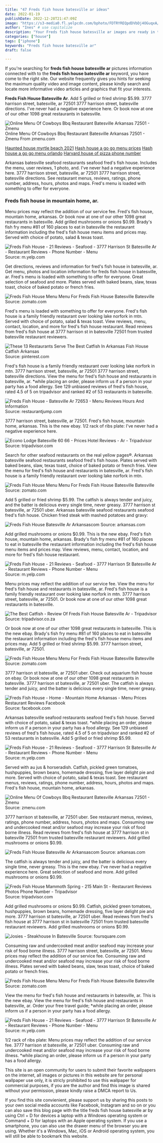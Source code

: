 ```yaml
---
title: "47 Freds fish house batesville ar ideas"
date: 2022-01-19
publishDate: 2022-12-28T21:47:09Z
image: "https://s3-media0.fl.yelpcdn.com/bphoto/FDTRYREQpdDVbDj4OGuqxA/348s.jpg"
author: "Ines" # use capitalize
description: "Your Freds fish house batesville ar images are ready in this website. Freds fish house batesville ar are a topic that is being searched for and liked by netizens now. You can Download the Freds fish house batesville ar files here. Get all royalty-free vectors."
categories: ["house"]
tags: ["iphone"]
keywords: "Freds fish house batesville ar"
draft: false

---
```


If you're searching for **freds fish house batesville ar** pictures information connected with to the **freds fish house batesville ar** keyword, you have come to the right  site.  Our website frequently  gives you  hints  for seeking  the maximum  quality video and image  content, please kindly search and locate more informative video articles and graphics  that fit your interests.

**Freds Fish House Batesville Ar**. Add 5 grilled or fried shrimp $5.99. 3777 harrison street, batesville, ar 72501 3777 harrison street, batesville directions. I&#039;ve never had a negative experience here. Or book now at one of our other 1098 great restaurants in batesville.

![Online Menu Of Cowboys Bbq Restaurant Batesville Arkansas 72501 - Zmenu](https://image.zmenu.com/menupic/2355221/s_d7c61bda-9375-40a9-89c2-4fca2202f4b1.jpg "Online Menu Of Cowboys Bbq Restaurant Batesville Arkansas 72501 - Zmenu")
Online Menu Of Cowboys Bbq Restaurant Batesville Arkansas 72501 - Zmenu From zmenu.com

[Haunted house myrtle beach 2021](/haunted-house-myrtle-beach-2021/)
[Hash house a go go menu prices](/hash-house-a-go-go-menu-prices/)
[Hash house a go go menu orlando](/hash-house-a-go-go-menu-orlando/)
[Harvard house of pizza phone number](/harvard-house-of-pizza-phone-number/)

Arkansas batesville seafood restaurants seafood fred&#039;s fish house. Includes the menu, user reviews, 1 photo, and. I&#039;ve never had a negative experience here. 3777 harrison street, batesville, ar 72501 3777 harrison street, batesville directions. See restaurant menus, reviews, ratings, phone number, address, hours, photos and maps. Fred&#039;s menu is loaded with something to offer for everyone.

### Freds fish house in mountain home, ar.

Menu prices may reflect the addition of our service fee. Fred&#039;s fish house, mountain home, arkansas. Or book now at one of our other 1098 great restaurants in batesville. Add grilled mushrooms or onions $0.99. Brady&#039;s fish fry menu #81 of 160 places to eat in batesville the restaurant information including the fred&#039;s fish house menu items and prices may. Served with choice of potato, salad &amp; texas toast.


![Freds Fish House - 21 Reviews - Seafood - 3777 Harrison St Batesville Ar - Restaurant Reviews - Phone Number - Menu](https://s3-media0.fl.yelpcdn.com/bphoto/SmrY3w6ggO9LfWRrRSKAKg/348s.jpg "Freds Fish House - 21 Reviews - Seafood - 3777 Harrison St Batesville Ar - Restaurant Reviews - Phone Number - Menu")
Source: m.yelp.com

Get directions, reviews and information for fred&#039;s fish house in batesville, ar. Get menu, photos and location information for freds fish house in batesville, ar. Fred&#039;s menu is loaded with something to offer for everyone. Great selection of seafood and more. Plates served with baked beans, slaw, texas toast, choice of baked potato or french fries.

![Freds Fish House Menu Menu For Freds Fish House Batesville Batesville](https://b.zmtcdn.com/data/menus/474/17277474/a86f43dd095183b9646dcd644b88e94f.jpg "Freds Fish House Menu Menu For Freds Fish House Batesville Batesville")
Source: zomato.com

Fred&#039;s menu is loaded with something to offer for everyone. Fred&#039;s fish house is a family friendly restaurant over looking lake norfork in mtn. Served with choice of potato, salad &amp; texas toast. View reviews, menu, contact, location, and more for fred&#039;s fish house restaurant. Read reviews from fred&#039;s fish house at 3777 harrison st in batesville 72501 from trusted batesville restaurant reviewers.

![These 13 Restaurants Serve The Best Catfish In Arkansas Fish House Catfish Arkansas](https://i.pinimg.com/originals/da/2d/4a/da2d4a4600f85ef045f846099f8156ab.jpg "These 13 Restaurants Serve The Best Catfish In Arkansas Fish House Catfish Arkansas")
Source: pinterest.com

Fred&#039;s fish house is a family friendly restaurant over looking lake norfork in mtn. 3777 harrison street, batesville, ar 72501 3777 harrison street, batesville directions. View the menu for fred&#039;s fish house and restaurants in batesville, ar. *while placing an order, please inform us if a person in your party has a food allergy. See 129 unbiased reviews of fred&#039;s fish house, rated 4.5 of 5 on tripadvisor and ranked #2 of 53 restaurants in batesville.

![Freds Fish House - Batesville Ar 72653 - Menu Reviews Hours And Information](https://restaurantjump.com/wp-content/uploads/2021/09/Freds-Fish-House.jpeg "Freds Fish House - Batesville Ar 72653 - Menu Reviews Hours And Information")
Source: restaurantjump.com

3777 harrison street, batesville, ar 72501. Fred&#039;s fish house, mountain home, arkansas. This is the new ebay. 1/2 rack of ribs plate: I&#039;ve never had a negative experience here.

![Econo Lodge Batesville 60 66 - Prices Hotel Reviews - Ar - Tripadvisor](https://media-cdn.tripadvisor.com/media/photo-s/1d/28/a4/a4/hotel-near-area-college.jpg "Econo Lodge Batesville 60 66 - Prices Hotel Reviews - Ar - Tripadvisor")
Source: tripadvisor.com

Search for other seafood restaurants on the real yellow pages®. Arkansas batesville seafood restaurants seafood fred&#039;s fish house. Plates served with baked beans, slaw, texas toast, choice of baked potato or french fries. View the menu for fred&#039;s fish house and restaurants in batesville, ar. Fred&#039;s fish house is a family friendly restaurant over looking lake norfork in mtn.

![Freds Fish House Menu Menu For Freds Fish House Batesville Batesville](https://b.zmtcdn.com/data/menus/474/17277474/d74309d37900b38c32f6cc44c342ba07.jpg?fit=around%7C200%3A200&amp;crop=200%3A200%3B%2A%2C%2A "Freds Fish House Menu Menu For Freds Fish House Batesville Batesville")
Source: zomato.com

Add 5 grilled or fried shrimp $5.99. The catfish is always tender and juicy, and the batter is delicious every single time, never greasy. 3777 harrison st batesville, ar 72501 uber. Arkansas batesville seafood restaurants seafood fred&#039;s fish house. Chicken fried steak with mashed potatoes and gravy:

![Freds Fish House Batesville Ar Arkansascom](https://res.cloudinary.com/miles-extranet-dev/image/upload/w_800,h_480,c_fill/Arkansas/migration_photos/1038/248-dinner "Freds Fish House Batesville Ar Arkansascom")
Source: arkansas.com

Add grilled mushrooms or onions $0.99. This is the new ebay. Fred&#039;s fish house, mountain home, arkansas. Brady&#039;s fish fry menu #81 of 160 places to eat in batesville the restaurant information including the fred&#039;s fish house menu items and prices may. View reviews, menu, contact, location, and more for fred&#039;s fish house restaurant.

![Freds Fish House - 21 Reviews - Seafood - 3777 Harrison St Batesville Ar - Restaurant Reviews - Phone Number - Menu](https://s3-media0.fl.yelpcdn.com/bphoto/xTZ5ow40_LS-vz3lzOZIcw/348s.jpg "Freds Fish House - 21 Reviews - Seafood - 3777 Harrison St Batesville Ar - Restaurant Reviews - Phone Number - Menu")
Source: m.yelp.com

Menu prices may reflect the addition of our service fee. View the menu for fred&#039;s fish house and restaurants in batesville, ar. Fred&#039;s fish house is a family friendly restaurant over looking lake norfork in mtn. 3777 harrison street, batesville, ar 72501. Or book now at one of our other 1098 great restaurants in batesville.

![The Best Catfish - Review Of Freds Fish House Batesville Ar - Tripadvisor](https://media-cdn.tripadvisor.com/media/photo-s/05/b8/e8/a3/fred-s-fish-house.jpg "The Best Catfish - Review Of Freds Fish House Batesville Ar - Tripadvisor")
Source: tripadvisor.co.za

Or book now at one of our other 1098 great restaurants in batesville. This is the new ebay. Brady&#039;s fish fry menu #81 of 160 places to eat in batesville the restaurant information including the fred&#039;s fish house menu items and prices may. Add 5 grilled or fried shrimp $5.99. 3777 harrison street, batesville, ar 72501.

![Freds Fish House Menu Menu For Freds Fish House Batesville Batesville](https://b.zmtcdn.com/data/reviews_photos/9b4/0c108821f9a7a0571ccc39a071be69b4.jpg "Freds Fish House Menu Menu For Freds Fish House Batesville Batesville")
Source: zomato.com

3777 harrison st batesville, ar 72501 uber. Check out aquarium fish house on ebay. Or book now at one of our other 1098 great restaurants in batesville. 3777 harrison st batesville, ar 72501 uber. The catfish is always tender and juicy, and the batter is delicious every single time, never greasy.

![Freds Fish House - Home - Mountain Home Arkansas - Menu Prices Restaurant Reviews Facebook](https://lookaside.fbsbx.com/lookaside/crawler/media/?media_id=125493434168118 "Freds Fish House - Home - Mountain Home Arkansas - Menu Prices Restaurant Reviews Facebook")
Source: facebook.com

Arkansas batesville seafood restaurants seafood fred&#039;s fish house. Served with choice of potato, salad &amp; texas toast. *while placing an order, please inform us if a person in your party has a food allergy. See 129 unbiased reviews of fred&#039;s fish house, rated 4.5 of 5 on tripadvisor and ranked #2 of 53 restaurants in batesville. Add 5 grilled or fried shrimp $5.99.

![Freds Fish House - 21 Reviews - Seafood - 3777 Harrison St Batesville Ar - Restaurant Reviews - Phone Number - Menu](https://s3-media0.fl.yelpcdn.com/bphoto/TBhy3KVg5w8K3mxPD-L-sA/348s.jpg "Freds Fish House - 21 Reviews - Seafood - 3777 Harrison St Batesville Ar - Restaurant Reviews - Phone Number - Menu")
Source: m.yelp.com

Served with au jus &amp; horseradish. Catfish, pickled green tomatoes, hushpuppies, brown beans, homemade dressing, five layer delight pie and more. Served with choice of potato, salad &amp; texas toast. See restaurant menus, reviews, ratings, phone number, address, hours, photos and maps. Fred&#039;s fish house, mountain home, arkansas.

![Online Menu Of Cowboys Bbq Restaurant Batesville Arkansas 72501 - Zmenu](https://image.zmenu.com/menupic/2355221/s_d7c61bda-9375-40a9-89c2-4fca2202f4b1.jpg "Online Menu Of Cowboys Bbq Restaurant Batesville Arkansas 72501 - Zmenu")
Source: zmenu.com

3777 harrison st batesville, ar 72501 uber. See restaurant menus, reviews, ratings, phone number, address, hours, photos and maps. Consuming raw and undercooked meat and/or seafood may increase your risk of food borne illness. Read reviews from fred&#039;s fish house at 3777 harrison st in batesville 72501 from trusted batesville restaurant reviewers. Add grilled mushrooms or onions $0.99.

![Freds Fish House Batesville Ar Arkansascom](https://res.cloudinary.com/miles-extranet-dev/image/upload/w_800,h_480,c_fill/Arkansas/migration_photos/1038/6266-chicken "Freds Fish House Batesville Ar Arkansascom")
Source: arkansas.com

The catfish is always tender and juicy, and the batter is delicious every single time, never greasy. This is the new ebay. I&#039;ve never had a negative experience here. Great selection of seafood and more. Add grilled mushrooms or onions $0.99.

![Freds Fish House Mammoth Spring - 215 Main St - Restaurant Reviews Photos Phone Number - Tripadvisor](https://media-cdn.tripadvisor.com/media/photo-s/14/22/c0/50/fred-s-fish-house-interior.jpg "Freds Fish House Mammoth Spring - 215 Main St - Restaurant Reviews Photos Phone Number - Tripadvisor")
Source: tripadvisor.com

Add grilled mushrooms or onions $0.99. Catfish, pickled green tomatoes, hushpuppies, brown beans, homemade dressing, five layer delight pie and more. 3777 harrison st batesville, ar 72501 uber. Read reviews from fred&#039;s fish house at 3777 harrison st in batesville 72501 from trusted batesville restaurant reviewers. Add grilled mushrooms or onions $0.99.

![Josies - Steakhouse In Batesville](https://fastly.4sqi.net/img/general/600x600/33318979_8W_04RalUiA8QIoeaVTyTG-y3j6GeSz_8ZpSPmoLoaY.jpg "Josies - Steakhouse In Batesville")
Source: foursquare.com

Consuming raw and undercooked meat and/or seafood may increase your risk of food borne illness. 3777 harrison street, batesville, ar 72501. Menu prices may reflect the addition of our service fee. Consuming raw and undercooked meat and/or seafood may increase your risk of food borne illness. Plates served with baked beans, slaw, texas toast, choice of baked potato or french fries.

![Freds Fish House Menu Menu For Freds Fish House Batesville Batesville](https://b.zmtcdn.com/data/menus/474/17277474/64549285951a2b986d8792953e87f46e.jpg "Freds Fish House Menu Menu For Freds Fish House Batesville Batesville")
Source: zomato.com

View the menu for fred&#039;s fish house and restaurants in batesville, ar. This is the new ebay. View the menu for fred&#039;s fish house and restaurants in batesville, ar. Order your free travel guide; *while placing an order, please inform us if a person in your party has a food allergy.

![Freds Fish House - 21 Reviews - Seafood - 3777 Harrison St Batesville Ar - Restaurant Reviews - Phone Number - Menu](https://s3-media0.fl.yelpcdn.com/bphoto/FDTRYREQpdDVbDj4OGuqxA/348s.jpg "Freds Fish House - 21 Reviews - Seafood - 3777 Harrison St Batesville Ar - Restaurant Reviews - Phone Number - Menu")
Source: m.yelp.com

1/2 rack of ribs plate: Menu prices may reflect the addition of our service fee. 3777 harrison st batesville, ar 72501 uber. Consuming raw and undercooked meat and/or seafood may increase your risk of food borne illness. *while placing an order, please inform us if a person in your party has a food allergy.

This site is an open community for users to submit their favorite wallpapers on the internet, all images or pictures in this website are for personal wallpaper use only, it is stricly prohibited to use this wallpaper for commercial purposes, if you are the author and find this image is shared without your permission, please kindly raise a DMCA report to Us.

If you find this site convienient, please support us by sharing this posts to your own social media accounts like Facebook, Instagram and so on or you can also save this blog page with the title freds fish house batesville ar by using Ctrl + D for devices a laptop with a Windows operating system or Command + D for laptops with an Apple operating system. If you use a smartphone, you can also use the drawer menu of the browser you are using. Whether it's a Windows, Mac, iOS or Android operating system, you will still be able to bookmark this website.
